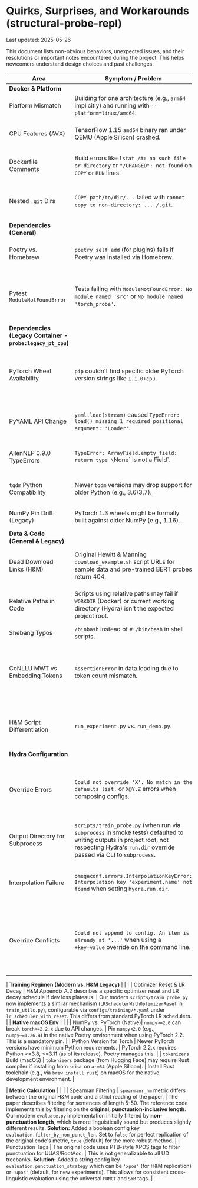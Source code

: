# Quirks, Surprises, and Workarounds (structural-probe-repl)

Last updated: 2025-05-26

This document lists non-obvious behaviors, unexpected issues, and their resolutions or important notes encountered during the project. This helps newcomers understand design choices and past challenges.

| Area                        | Symptom / Problem                                                                 | Workaround / Note / Lesson Learned                                                                                                                                                                 |
|-----------------------------|-----------------------------------------------------------------------------------|----------------------------------------------------------------------------------------------------------------------------------------------------------------------------------------------------|
| **Docker & Platform**       |                                                                                   |                                                                                                                                                                                                    |
| Platform Mismatch           | Building for one architecture (e.g., `arm64` implicitly) and running with `--platform=linux/amd64`. | Docker may try to pull a non-existent variant or fail. Always ensure build platform matches run platform if specifying `--platform`.                                             |
| CPU Features (AVX)        | TensorFlow 1.15 `amd64` binary ran under QEMU (Apple Silicon) crashed.            | `Illegal instruction`. TF binary required AVX opcodes not fully emulated. (This became moot after discovering the legacy H&M code is PyTorch-based, not TensorFlow).                                   |
| Dockerfile Comments         | Build errors like `lstat /#: no such file or directory` or `"/CHANGED": not found` on `COPY` or `RUN` lines. | Ensure comments (`#`) are cleanly separated from commands/paths by standard spaces. Avoid unusual characters or placing comments mid-command. Docker's parser can be sensitive. |
| Nested `.git` Dirs          | `COPY path/to/dir/. .` failed with `cannot copy to non-directory: ... /.git`.     | If vendoring external code that was a Git repository, its internal `.git` directory will cause issues with `COPY . .`. Add the nested `.git` (e.g., `src/legacy/structural_probe/.git`) to the root `.dockerignore` file. |
| **Dependencies (General)**  |                                                                                   |                                                                                                                                                                                                    |
| Poetry vs. Homebrew         | `poetry self add` (for plugins) fails if Poetry was installed via Homebrew.         | Homebrew-installed files can be immutable by user-level Poetry. Prefer `pipx install poetry` for user-space isolation. If Homebrew Poetry exists, `brew uninstall poetry` first.             |
| Pytest `ModuleNotFoundError`| Tests failing with `ModuleNotFoundError: No module named 'src'` or `No module named 'torch_probe'`. | Ensure `pyproject.toml` correctly defines `[tool.poetry.packages]` (e.g., `packages = [{include = "torch_probe", from = "src"}]`) and run `poetry install`. Alternatively, configure `pythonpath = ["src", "."]` in `pyproject.toml [tool.pytest.ini_options]` to allow `from src...` imports in tests. Use consistent import styles. |
| **Dependencies (Legacy Container - `probe:legacy_pt_cpu`)** |                                                                   |                                                                                                                                                                                                    |
| PyTorch Wheel Availability  | `pip` couldn't find specific older PyTorch version strings like `1.1.0+cpu`.        | Check `pip`'s error output for *actually available* version strings (e.g., `1.3.0+cpu`). The `+cpu` or other metadata tags aren't uniform across all old versions for direct `pip` resolution via the simple index. Using PyTorch's wheel archive URL (`-f https://download.pytorch.org/whl/torch_stable.html`) is more reliable for older versions. |
| PyYAML API Change           | `yaml.load(stream)` caused `TypeError: load() missing 1 required positional argument: 'Loader'`. | Caused by PyYAML >= 5.1. For the legacy H&M code, pinned to an older version (`PyYAML==3.13`) in the Docker environment to maintain original code compatibility. (Alternative for new code: use `yaml.safe_load()` or `yaml.load(..., Loader=yaml.FullLoader)`). |
| AllenNLP 0.9.0 TypeErrors   | `TypeError: ArrayField.empty_field: return type \`None\` is not a Field`.           | Caused by incompatibility of AllenNLP 0.9.0 with newer transitive dependencies like `overrides` or `typing-extensions`. Pinned `overrides==3.1.0` and `typing-extensions==3.7.4` in the legacy Dockerfile. |
| `tqdm` Python Compatibility | Newer `tqdm` versions may drop support for older Python (e.g., 3.6/3.7).          | If `No matching distribution found` for `tqdm` during `pip install`, check PyPI for the last version supporting the target Python and pin it (e.g., `tqdm==4.47.0` for Python 3.7).       |
| NumPy Pin Drift (Legacy)    | PyTorch 1.3 wheels might be formally built against older NumPy (e.g., 1.16).      | `numpy==1.19.5` was found to work well with PyTorch 1.3.0 and AllenNLP 0.9.0 in the legacy container and is acceptable.                                                                              |
| **Data & Code (General & Legacy)**    |                                                                           |                                                                                                                                                                                                    |
| Dead Download Links (H&M)   | Original Hewitt & Manning `download_example.sh` script URLs for sample data and pre-trained BERT probes return 404. | Cannot download their pre-packaged example artifacts. **Solution for Phase 0a:** Sourced identical/equivalent files (CoNLLU, ELMo HDF5, BERT `.params`) from the `whykay-01/structural-probes` GitHub fork. |
| Relative Paths in Code      | Scripts using relative paths may fail if `WORKDIR` (Docker) or current working directory (Hydra) isn't the expected project root. | **Docker:** Set `WORKDIR` appropriately in the Dockerfile. **Hydra:** Hydra changes CWD to its unique output directory. Use `hydra.utils.get_original_cwd()` in Python scripts to resolve paths originally relative to where the script was launched. |
| Shebang Typos               | `/binbash` instead of `#!/bin/bash` in shell scripts.                              | Scripts fail with `bad interpreter`. Proofread shebang lines carefully.                                                                                                                      |
| CoNLLU MWT vs Embedding Tokens | `AssertionError` in data loading due to token count mismatch.                     | **Legacy (Phase 0a):** H&M original `data.py` counted MWT surface forms; their ELMo HDF5s (via `whykay-01`) were consistent with this. **Modern (Phase 1):** Our new `conllu_reader.py` filters MWTs (counts syntactic tokens). ELMo HDF5s for the modern probe *must be generated using raw text derived from this MWT-filtered tokenization* to ensure alignment. The modern `ProbeDataset` enforces this. |
| H&M Script Differentiation  | `run_experiment.py` vs. `run_demo.py`.                                            | `demo-bert.yaml` is for `run_demo.py` (inference with pre-trained probes). Other configs (e.g., `prd_en_ewt-ud-sample.yaml`) are for `run_experiment.py` (training). The wrapper script `scripts/run_legacy_probe.sh` was updated to detect the config and call the appropriate H&M Python script. |
| **Hydra Configuration**     |                                                                                   |                                                                                                                                                                                                    |
| Override Errors             | `Could not override 'X'. No match in the defaults list.` or `X@Y.Z` errors when composing configs. | Usually indicates an issue with the `defaults` list in the main `config.yaml` (a group not declared) or the experiment file (incorrect `override /group: choice` syntax, or a typo like an unintended `@`). Ensure all composed config group files (`dataset/*.yaml`, etc.) are simple key-value structures. Clearing `outputs/` and `multirun/` can sometimes help with stale Hydra states during debugging. |
| Output Directory for Subprocess | `scripts/train_probe.py` (when run via `subprocess` in smoke tests) defaulted to writing outputs in project root, not respecting Hydra's `run.dir` override passed via CLI to `subprocess`. | Hydra's CWD management is complex for subprocesses. The smoke test was adapted to check for outputs in the project root and clean them up. For regular runs, `hydra.run.dir` (if set) or Hydra's default date-time output structure works as expected. |                                                                |
| Interpolation Failure   | `omegaconf.errors.InterpolationKeyError: Interpolation key 'experiment.name' not found` when setting `hydra.run.dir`.      | This occurs when an experiment file is loaded that is missing a top-level `name:` key. **Solution:** Enforce a strict convention where every `.yaml` file inside `configs/experiment/` must define a `name` key, which is then used by `${experiment.name}` in the main `config.yaml`.                                                                                                                                                                                                            |
| Override Conflicts      | `Could not append to config. An item is already at '...'` when using a `+key=value` override on the command line.          | This error means you are trying to **add** a key that already exists in the composed configuration (e.g., it was defined in a default YAML). **Solution:** To simply change an existing key's value, remove the `+` prefix (e.g., `key=value`). To robustly **add or override**, use the `++` prefix (e.g., `++key=value`). The `++` syntax is extremely useful in test scripts that operate on multiple base configs, some of which may not define the key being overridden. |

| **Training Regimen (Modern vs. H&M Legacy)** |                                                                   |                                                                                                                                                                                                    |
| Optimizer Reset & LR Decay  | H&M Appendix A.2 describes a specific optimizer reset and LR decay schedule if dev loss plateaus. | Our modern `scripts/train_probe.py` now implements a similar mechanism (`LRSchedulerWithOptimizerReset` in `train_utils.py`), configurable via `configs/training/*.yaml` under `lr_scheduler_with_reset`. This differs from standard PyTorch LR schedulers. |
| **Native macOS Env**        |                                                                                   |                                                                                                                                                                                                    |
| NumPy vs. PyTorch (Native)| `numpy>=2.0` can break `torch<=2.2.x` due to API changes.                         | Pin `numpy<2.0` (e.g., `numpy~=1.26.4`) in the native Poetry environment when using PyTorch 2.2. This is a mandatory pin.                                                              |
| Python Version for Torch    | Newer PyTorch versions have minimum Python requirements.                            | PyTorch 2.2.x requires Python >=3.8, <=3.11 (as of its release). Poetry manages this.                                                                                                      |
| `tokenizers` Build (macOS)  | `tokenizers` package (from Hugging Face) may require Rust compiler if installing from `sdist` on `arm64` (Apple Silicon). | Install Rust toolchain (e.g., via `brew install rust`) on macOS for the native development environment.                                                                        |

| **Metric Calculation**  |                                                                                   |                                                                                                                                                                                                                                                                                                                                                                                                                                                                                                                                                                                              |
| Spearman Filtering      | `spearmanr_hm` metric differs between the original H&M code and a strict reading of the paper. | The paper describes filtering for sentences of length 5-50. The reference code implements this by filtering on the **original, punctuation-inclusive length**. Our modern `evaluate.py` implementation initially filtered by **non-punctuation length**, which is more linguistically sound but produces slightly different results. **Solution:** Added a boolean config key `evaluation.filter_by_non_punct_len`. Set to `false` for perfect replication of the original code's metric, `true` (default) for the more robust method. |
| Punctuation Tags        | The original code uses PTB-style XPOS tags to filter punctuation for UUAS/RootAcc. | This is not generalizable to all UD treebanks. **Solution:** Added a string config key `evaluation.punctuation_strategy` which can be `'xpos'` (for H&M replication) or `'upos'` (default, for new experiments). This allows for consistent cross-linguistic evaluation using the universal `PUNCT` and `SYM` tags.                                                                                                                                                                            |
